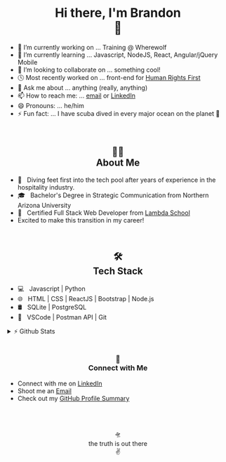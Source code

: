 <h1 align="center"> Hi there, I'm Brandon <br> 🤙</h1>


- 🔭 I’m currently working on ... Training @ Wherewolf
- 🌱 I’m currently learning ... Javascript, NodeJS, React, Angular/jQuery Mobile
- 👯 I’m looking to collaborate on ... something cool!
- 🕓 Most recently worked on ... front-end for [Human Rights First](https://www.humanrightsfirst.org/)
- 💬 Ask me about ... anything (really, anything)
- 📫 How to reach me: ... [email](mailto:bgn4@nau.edu) or [LinkedIn](https://www.linkedin.com/in/brandon-g-neil/)
- 😄 Pronouns: ... he/him
- ⚡ Fun fact: ... I have scuba dived in every major ocean on the planet 🤿 

<br>
<h2 align="center"> 🤝🏻 <br> About Me </h2>

- 🤔 &nbsp; Diving feet first into the tech pool after years of experience in the hospitality industry. 
- 🎓 &nbsp; Bachelor's Degree in Strategic Communication from Northern Arizona University
- 🌱 &nbsp; Certified Full Stack Web Developer from [Lambda School](https://lambdaschool.com/)
- Excited to make this transition in my career! 

<br>
<h2 align="center">🛠 <br> Tech Stack</h2>

- 💻 &nbsp; Javascript | Python 
- 🌐 &nbsp; HTML | CSS | ReactJS | Bootstrap | Node.js 
- 🛢 &nbsp; SQLite | PostgreSQL
- 🔧 &nbsp; VSCode | Postman API | Git

<details>
 <summary>⚡ Github Stats</summary>
  <img alt="Brandon's github stats" src ="https://github-readme-stats.vercel.app/api?username=bneil7&show_icons=true&theme=none"/>
</details>

<br>
<h3 align="center"> 🔗 <br> Connect with Me </h3> 

 - Connect with me on [LinkedIn](https://www.linkedin.com/in/brandon-g-neil/)
 - Shoot me an [Email](mailto:bgn4@nau.edu) 
 - Check out my [GitHub Profile Summary](https://profile-summary-for-github.com/user/bneil7)

<br>
<br>

<p align="center">🛸 <br> the truth is out there <br> ✌️</p>
